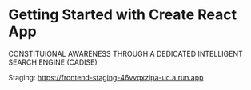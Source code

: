 # Getting Started with Create React App

CONSTITUIONAL AWARENESS THROUGH A DEDICATED INTELLIGENT SEARCH ENGINE (CADISE)

Staging: https://frontend-staging-46vvqxzipa-uc.a.run.app
